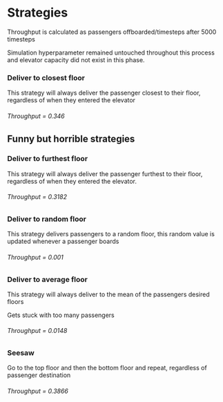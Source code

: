 # Strategies

Throughput is calculated as passengers offboarded/timesteps after 5000 timesteps

Simulation hyperparameter remained untouched throughout this process and elevator capacity did not exist in this phase.

### Deliver to closest floor
This strategy will always deliver the passenger closest to their floor,
regardless of when they entered the elevator

###### Throughput = 0.346

## Funny but horrible strategies

### Deliver to furthest floor
This strategy will always deliver the passenger furthest to their floor,
regardless of when they entered the elevator. 

###### Throughput = 0.3182

### Deliver to random floor
This strategy delivers passengers to a random floor, this random value is updated
whenever a passenger boards

###### Throughput = 0.001

### Deliver to average floor
This strategy will always deliver to the mean of the passengers desired floors

Gets stuck with too many passengers

###### Throughput = 0.0148

### Seesaw
Go to the top floor and then the bottom floor and repeat, regardless of passenger destination

###### Throughput = 0.3866

